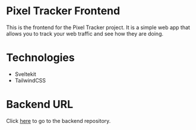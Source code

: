 # Pixel Tracker Frontend

This is the frontend for the Pixel Tracker project. It is a simple web app that allows you to track your web traffic and see how they are doing.

# Technologies

- Sveltekit
- TailwindCSS

# Backend URL

Click [here](https://github.com/nushankodikara) to go to the backend repository.
